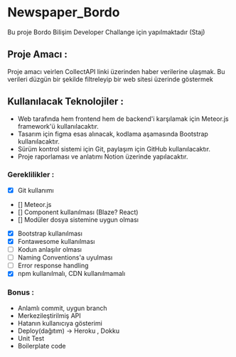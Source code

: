 # Newspaper_Bordo

Bu proje Bordo Bilişim Developer Challange için yapılmaktadır (Staj)

## Proje Amacı : 

Proje amacı veirlen CollectAPI linki üzerinden haber verilerine ulaşmak. Bu verileri düzgün bir şekilde filtreleyip bir web sitesi üzerinde göstermek

## Kullanılacak Teknolojiler : 

* Web tarafında hem frontend hem de backend'i karşılamak için Meteor.js framework'ü kullanılacaktır.
* Tasarım için figma esas alınacak, kodlama aşamasında Bootstrap kullanılacaktır.
* Sürüm kontrol sistemi için Git, paylaşım için GitHub kullanılacaktır.
* Proje raporlaması ve anlatımı Notion üzerinde yapılacaktır.
  
### Gereklilikler : 

- [x] Git kullanımı 
- [] Meteor.js 
- [] Component kullanılması (Blaze? React) 
- [] Modüler dosya sistemine uygun olması 
- [x] Bootstrap kullanılması
- [x] Fontawesome kullanılması
- [ ] Kodun anlaşılır olması 
- [ ] Naming Conventions'a uyulması
- [ ] Error response handling
- [x] npm kullanılmalı, CDN kullanılmamalı

### Bonus : 

- Anlamlı commit, uygun branch 
- Merkezileştirilmiş API 
- Hatanın kullanıcıya gösterimi 
- Deploy(dağıtım) -> Heroku , Dokku 
- Unit Test 
- Boilerplate code 